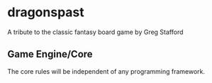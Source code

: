 # dragonspast
A tribute to the classic fantasy board game by Greg Stafford

## Game Engine/Core
The core rules will be independent of any programming framework.
